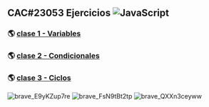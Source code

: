 ## CAC#23053 Ejercicios ![JavaScript](https://img.shields.io/badge/-JavaScript-222222?style=flat&logo=JavaScript&logoColor=F7DF1E&label=)
### 🌎 [clase 1 - Variables](https://cac-js-clase1.onrender.com)
### 🌎 [clase 2 - Condicionales](https://cac-js-clase2.onrender.com)
### 🌎 [clase 3 - Ciclos](https://cac-js-clase3.onrender.com)

![brave_E9yKZup7re](https://user-images.githubusercontent.com/106033066/231346319-84d9df0b-afca-4c43-9a91-d9a5dd22f521.png)
![brave_FsN9tBt2tp](https://user-images.githubusercontent.com/106033066/232187266-93e0c983-562b-4d18-8f8e-f80152c8f83b.png)
![brave_QXXn3ceyww](https://user-images.githubusercontent.com/106033066/233234276-9875e07e-82a6-426d-93b4-6cbbaf5e166c.png)
